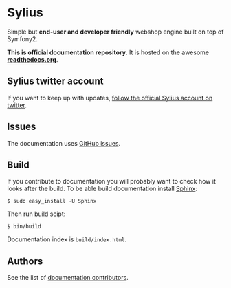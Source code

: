 Sylius
======

Simple but **end-user and developer friendly** webshop engine built on top of Symfony2.

**This is official documentation repository.** It is hosted on the awesome [**readthedocs.org**](http://sylius.readthedocs.org).

Sylius twitter account
----------------------

If you want to keep up with updates, [follow the official Sylius account on twitter](http://twitter.com/_Sylius).

Issues
------

The documentation uses [GitHub issues](https://github.com/Sylius/Documentation/issues).

Build
-----

If you contribute to documentation you will probably want to check how it looks after the build.
To be able build documentation install [Sphinx](http://sphinx-doc.org/):
```
$ sudo easy_install -U Sphinx
```
Then run build scipt:
```
$ bin/build
```
Documentation index is `build/index.html`.

Authors
-------

See the list of [documentation contributors](http://github.com/Sylius/Documentation/contributors).
